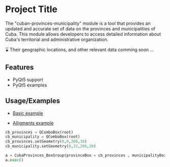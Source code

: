 
# Project Title

The "cuban-provinces-municipality" module is a tool that provides an updated and accurate set of data on the provinces and municipalities of Cuba.
This module allows developers to access detailed information about Cuba's territorial and administrative organization.

⌛ Their geographic locations, and other relevant data comming soon ...


## Features

- PyQt5 support
- PyQt5 examples


## Usage/Examples

- [Basic example](https://github.com/albertolicea00/cuban-provinces-municipallity/blob/main/qt.example1.py) 

- [Alligments example](https://github.com/albertolicea00/cuban-provinces-municipallity/blob/main/qt.example2.py)

```python
cb_provinces = QComboBox(root)
cb_municipality = QComboBox(root)
cb_provinces.setGeometry(0,0,200,30)
cb_municipality.setGeometry(0,32,200,30)

a = CubaProvinces_BoxGroup(provinceBox = cb_provinces , municipalityBox = cb_municipality)
a.exec()
```

